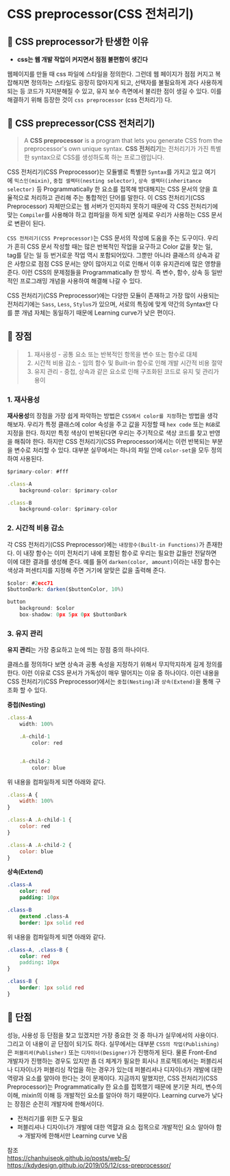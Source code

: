 # CSS preprocessor(CSS 전처리기)

## 📌 CSS preprocessor가 탄생한 이유

- **css는 웹 개발 작업이 커지면서 점점 불편함이 생긴다**

웹페이지를 만들 때 css 파일에 스타일을 정의한다. 그런데 웹 페이지가 점점 커지고 복잡해지면 정의하는 스타일도 굉장히 많아지게 되고, 선택자를 불필요하게 과다 사용하게 되는 등 코드가 지저분해질 수 있고, 유지 보수 측면에서 불리한 점이 생길 수 있다. 이를 해결하기 위해 등장한 것이 `css preprocessor` (css 전처리기) 다.

## 📌 CSS preprecessor(CSS 전처리기)

> A **CSS preprocessor** is a program that lets you generate CSS from the preprocessor's own unique syntax.
> **CSS 전처리기**는 전처리기가 가진 특별한 syntax으로 CSS를 생성하도록 하는 프로그램입니다.

CSS 전처리기(CSS Preprocessor)는 모듈별로 특별한 `Syntax`를 가지고 있고 여기에 `믹스인(mixin)`, `중첩 셀렉터(nesting selector)`, `상속 셀렉터(inheritance selector)` 등 Programmatically 한 요소를 접목해 방대해지는 CSS 문서의 양을 효율적으로 처리하고 관리해 주는 통합적인 단어를 말한다.
이 CSS 전처리기(CSS Preprocessor) 자체만으로는 웹 서버가 인지하지 못하기 때문에 각 CSS 전처리기에 맞는 `Compiler`를 사용해야 하고 컴파일을 하게 되면 실제로 우리가 사용하는 CSS 문서로 변환이 된다.

`CSS 전처리기(CSS Preprocessor)`는 CSS 문서의 작성에 도움을 주는 도구이다.
우리가 흔히 CSS 문서 작성할 때는 많은 반복적인 작업을 요구하고 Color 값을 찾는 일, tag를 닫는 일 등 번거로운 작업 역시 포함되어있다. 그뿐만 아니라 클래스의 상속과 같은 사항으로 점점 CSS 문서는 양이 많아지고 이로 인해서 이후 유지관리에 많은 영향을 준다.
이런 CSS의 문제점들을 Programmatically 한 방식. 즉 변수, 함수, 상속 등 일반적인 프로그래밍 개념을 사용하여 해결해 나갈 수 있다.

CSS 전처리기(CSS Preprocessor)에는 다양한 모듈이 존재하고 가장 많이 사용되는 전처리기에는 `Sass`, `Less`, `Stylus`가 있으며, 서로의 특징에 맞게 약간의 Syntax만 다를 뿐 개념 자체는 동일하기 때문에 Learning curve가 낮은 편이다.

## 📌 장점

> 1.  재사용성 - 공통 요소 또는 반복적인 항목을 변수 또는 함수로 대체
> 2.  시간적 비용 감소 - 임의 함수 및 Built-in 함수로 인해 개발 시간적 비용 절약
> 3.  유지 관리 - 중첩, 상속과 같은 요소로 인해 구조화된 코드로 유지 및 관리가 용이

### 1. 재사용성

**재사용성**의 장점을 가장 쉽게 파악하는 방법은 `CSS에서 color를 지정`하는 방법을 생각해보자. 우리가 특정 클래스에 color 속성을 주고 값을 지정할 때 `hex code` 또는 `RGB`로 지정을 한다. 하지만 특정 색상이 반복된다면 우리는 주기적으로 색상 코드를 찾고 반영을 해줘야 한다. 하지만 CSS 전처리기(CSS Preprocessor)에서는 이런 반복되는 부분을 변수로 처리할 수 있다. 대부분 실무에서는 하나의 파일 안에 `color-set`을 모두 정의하여 사용된다.

```jsx
$primary-color: #fff

.class-A
    background-color: $primary-color

.class-B
    background-color: $primary-color
```

### 2. 시간적 비용 감소

각 CSS 전처리기(CSS Preprocessor)에는 `내장함수(Built-in Functions)`가 존재한다. 이 내장 함수는 이미 전처리기 내에 포함된 함수로 우리는 필요한 값들만 전달하면 이에 대한 결과를 생성해 준다. 예를 들어 `darken(color, amount)`이라는 내장 함수는 색상과 퍼센티지를 지정해 주면 거기에 알맞은 값을 출력해 준다.

```jsx
$color: #2ecc71
$buttonDark: darken($buttonColor, 10%)

button
    background: $color
    box-shadow: 0px 5px 0px $buttonDark
```

### 3. 유지 관리

**유지 관리**는 가장 중요하고 눈에 띄는 장점 중의 하나이다.

클래스를 정의하다 보면 상속과 공통 속성을 지정하기 위해서 무지막지하게 길게 정의를 한다. 이런 이유로 CSS 문서가 가독성이 매우 떨어지는 이유 중 하나이다. 이런 내용을 CSS 전처리기(CSS Preprocessor)에서는 `중첩(Nesting)`과 `상속(Extend)`을 통해 구조화 할 수 있다.

**중첩(Nesting)**

```jsx
.class-A
    width: 100%

    .A-child-1
        color: red


    .A-child-2
        color: blue
```

위 내용을 컴파일하게 되면 아래와 같다.

```jsx
.class-A {
    width: 100%
}

.class-A .A-child-1 {
    color: red
}

.class-A .A-child-2 {
    color: blue
}
```

**상속(Extend)**

```sass
.class-A
    color: red
    padding: 10px

.class-B
    @extend .class-A
    border: 1px solid red

```

위 내용을 컴파일하게 되면 아래와 같다.

```css
.class-A, .class-B {
    color: red
    padding: 10px
}

.class-B {
    border: 1px solid red
}
```

## 📌 단점

성능, 사용성 등 단점을 찾고 있겠지만 가장 중요한 것 중 하나가 실무에서의 사용이다. 그리고 이 내용이 곧 단점이 되기도 하다. 실무에서는 대부분 `CSS의 작업(Publishing)`은 `퍼블리셔(Publisher)` 또는 `디자이너(Designer)`가 진행하게 된다. 물론 Front-End 개발자가 진행하는 경우도 있지만 좀 더 체계가 필요한 회사나 프로젝트에서는 퍼블리셔나 디자이너가 퍼블리싱 작업을 하는 경우가 있는데 퍼블리셔나 디자이너가 개발에 대한 역량과 요소를 알아야 한다는 것이 문제이다. 지금까지 말했지만, CSS 전처리기(CSS Preprocessor)는 Programmatically 한 요소를 접목했기 때문에 분기문 처리, 변수의 이해, mixin의 이해 등 개발적인 요소를 알아야 하기 때문이다. Learning curve가 낮다는 장점은 순전히 개발자에 한해서이다.

- 전처리기를 위한 도구 필요
- 퍼블리셔나 디자이너가 개발에 대한 역햘과 요소 접목으로 개발적인 요소 알아야 함→ 개발자에 한해서만 Learning curve 낮음

참조  
https://chanhuiseok.github.io/posts/web-5/  
https://kdydesign.github.io/2019/05/12/css-preprocessor/
